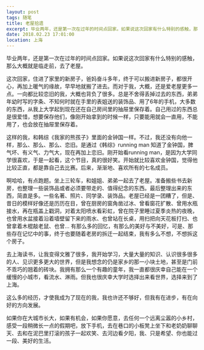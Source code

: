 ```yaml
---
layout: post
tags: 随笔
title: 老屋拾遗
excerpt: 毕业两年，还是第一次在过年的时间点回家。如果说这次回家有什么特别的感触，那么大概就是临走前，去了老屋。
date: 2018.02.23 17:01:00
location: 上海
---
```


毕业两年，还是第一次在过年的时间点回家。如果说这次回家有什么特别的感触，那么大概就是临走前，去了老屋。

这次回家，住进了家里的新房子，爸妈奋斗多年，终于可以搬进新房子，都很开心，再加上暖气的缘故，早早地就搬了进去。而对于我，大概，还是爱老屋更多一点。一向都比较恋旧的我，大概也背负了很多。总是不舍得丢掉过去的东西，弟弟年幼时写的字条、不知何时就在手里的表姐送的装饰品、用了6年的手机，大多数的东西，从我上大学起到现在还在自己房间里的抽屉里保存着。自己用过的东西总是很爱惜，想要保存他们，像刚开始拿到的时候一样，只要能用就会一直用，不能用了，也会放在抽屉里保存着。

这样的我，和韩综《我家的熊孩子》里面的金钟国一样。不过，我还没有向他一样，那么、那么、那么、恋旧。是通过《韩综》running man 知道了金钟国，脾气坏、有义气、力气大，现在再加上恋旧。刚开始看running man，是因为大学同学很喜欢，于是一起看，这个节目，真的很好笑。开始就比较喜欢金钟国，觉得他比较正直，都是靠自己去比赛。后来，渐渐地、喜欢所有的七名成员。

啊哈哈，有点跑题。坐上三轮车，和姐姐、弟弟一起去了老屋。准备搬些书去新房，也整理一些装饰品或者必须要带走的、值得纪念的东西。最后整理出来的东西，简直是多。一些名著、照片、同学录、装饰品。老屋已经是一团糟了，但是、昔日的模样好像还是历历在目，曾在厨房的窗角凿过冰、曾看窗花扩散、曾用水瓶接水，再在瓶盖上戳洞，对着太阳喷水看彩虹，曾在院子里睡过夏季炎热的夜晚，也曾用水盆接着沿着墙壁留下来的雨水、也曾站在长桌，用扫把向天花板打扫、也曾拿着木棍敲老鼠、也曾... 有那么多的回忆，有那么的美好与不美好，可是、那些存在记忆中的事，终于也要随着老房的拆迁一起结束，我有多么不想，不想拆这个房子。

去上海读书，让我变得文雅了很多，我开始学习，大量大量的知识、认识很多很多的人、见识更多更大的世界，但是我想念的仍是家乡的那一小块土地，甚至是门前不乖巧的翘着的砖块。我拥有那么一个有趣的童年，我一直都很庆幸自己能在一个缓慢的小城市，看流水、淋雨。但我也很庆幸大学时选择出来看世界，选择来到了上海。

这么多的经历，才使我成为了现在的我，我也许还不够好，但我有在进步，有在向好的方向发展。

如果你在大城市长大，如果有机会，如果你愿意，去任何一个远离尘嚣的小乡村，感受一段稍微长一点的假期吧，放下手机，去在巷口的小板凳上坐下和老奶奶聊聊天、去和在泥巴里打滚的孩子一起欢笑、去河边看夕阳，我、只是希望、你也能过一段、美好的生活。
